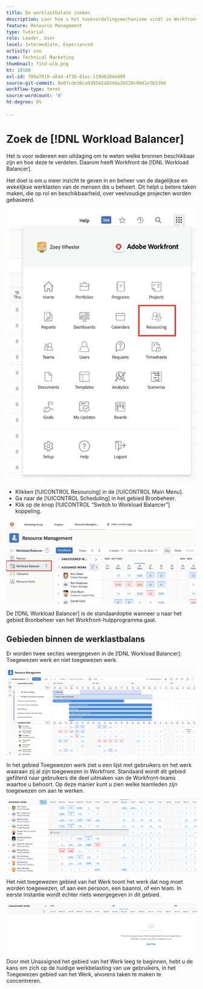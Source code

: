 ```yaml
---
title: De werklastbalans zoeken
description: Leer hoe u het taakverdelingsmechanisme vindt in Workfront en op de hoogte bent van een aantal beschikbare gebieden.
feature: Resource Management
type: Tutorial
role: Leader, User
level: Intermediate, Experienced
activity: use
team: Technical Marketing
thumbnail: find-wlb.png
kt: 10188
exl-id: 788a7810-a8dd-4f36-81ac-119d6204a909
source-git-commit: 8e07cde38ca939542a03dda2b520c90d1e3b5394
workflow-type: tm+mt
source-wordcount: '0'
ht-degree: 0%

---
```


# Zoek de [!DNL Workload Balancer]

Het is voor iedereen een uitdaging om te weten welke bronnen beschikbaar zijn en hoe deze te verdelen. Daarom heeft Workfront de [!DNL Workload Balancer].

Het doel is om u meer inzicht te geven in en beheer van de dagelijkse en wekelijkse werklasten van de mensen die u beheert. Dit helpt u betere taken maken, die op rol en beschikbaarheid, over veelvoudige projecten worden gebaseerd.

![hoofdmenuoptie](assets/Find_01.png)

* Klikken [!UICONTROL Resourcing] in de [!UICONTROL Main Menu].
* Ga naar de [!UICONTROL Scheduling] in het gebied Bronbeheer.
* Klik op de knop [!UICONTROL “Switch to Workload Balancer”] koppeling.

![schakelen naar werklastverdelingsmechanisme](assets/Find_02.png)

De [!DNL Workload Balancer] is de standaardoptie wanneer u naar het gebied Bronbeheer van het Workfront-hulpprogramma gaat.

## Gebieden binnen de werklastbalans

Er worden twee secties weergegeven in de [!DNL Workload Balancer]: Toegewezen werk en niet toegewezen werk.

![niet toegewezen gebied](assets/Find_03.png)

In het gebied Toegewezen werk ziet u een lijst met gebruikers en het werk waaraan zij al zijn toegewezen in Workfront. Standaard wordt dit gebied gefilterd naar gebruikers die deel uitmaken van de Workfront-teams waartoe u behoort. Op deze manier kunt u zien welke teamleden zijn toegewezen om aan te werken.

![toegewezen gebiedgebruikers](assets/Find_03b.png)

Het niet toegewezen gebied van het Werk toont het werk dat nog moet worden toegewezen, of aan een persoon, een baanrol, of een team. In eerste instantie wordt echter niets weergegeven in dit gebied.

![niet toegewezen werkgebied](assets/Find_03c.png)

Door met Unassigned het gebied van het Werk leeg te beginnen, hebt u de kans om zich op de huidige werkbelasting van uw gebruikers, in het Toegewezen gebied van het Werk, alvorens taken te maken te concentreren.
